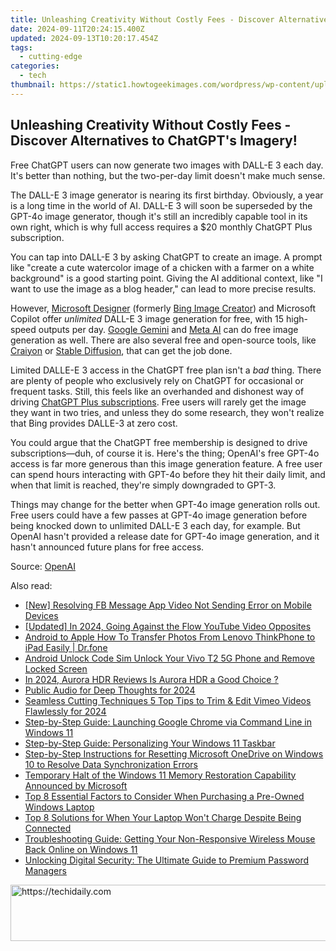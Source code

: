 ```yaml
---
title: Unleashing Creativity Without Costly Fees - Discover Alternatives to ChatGPT's Imagery!
date: 2024-09-11T20:24:15.400Z
updated: 2024-09-13T10:20:17.454Z
tags:
  - cutting-edge
categories:
  - tech
thumbnail: https://static1.howtogeekimages.com/wordpress/wp-content/uploads/2024/01/chatgpt-hero.jpg
---
```


## Unleashing Creativity Without Costly Fees - Discover Alternatives to ChatGPT's Imagery!

Free ChatGPT users can now generate two images with DALL-E 3 each day. It's better than nothing, but the two-per-day limit doesn't make much sense.

 The DALL-E 3 image generator is nearing its first birthday. Obviously, a year is a long time in the world of AI. DALL-E 3 will soon be superseded by the GPT-4o image generator, though it's still an incredibly capable tool in its own right, which is why full access requires a $20 monthly ChatGPT Plus subscription.

 You can tap into DALL-E 3 by asking ChatGPT to create an image. A prompt like "create a cute watercolor image of a chicken with a farmer on a white background" is a good starting point. Giving the AI additional context, like "I want to use the image as a blog header," can lead to more precise results.

 However, [Microsoft Designer](https://instagram-video-files.techidaily.com/updated-2024-approved-the-instagram-time-keeper-learning-to-rewind/) (formerly [Bing Image Creator](https://fox-direct.techidaily.com/advanced-speed-adjustment-techniques-in-media-editing-for-2024/)) and Microsoft Copilot offer _unlimited_ DALL-E 3 image generation for free, with 15 high-speed outputs per day. [Google Gemini](https://support.google.com/gemini/answer/14286560) and [Meta AI](https://screen-capture.techidaily.com/updated-window-warriors-choose-the-best-capture-apps/) can do free image generation as well. There are also several free and open-source tools, like [Craiyon](https://www.craiyon.com/) or [Stable Diffusion](https://stability.ai/), that can get the job done.

 Limited DALLE-E 3 access in the ChatGPT free plan isn't a _bad_ thing. There are plenty of people who exclusively rely on ChatGPT for occasional or frequent tasks. Still, this feels like an overhanded and dishonest way of driving [ChatGPT Plus subscriptions](https://activate-lock.techidaily.com/how-to-remove-icloud-on-apple-iphone-11-pro-max-smoothly-by-drfone-ios/). Free users will rarely get the image they want in two tries, and unless they do some research, they won't realize that Bing provides DALLE-3 at zero cost.

 You could argue that the ChatGPT free membership is designed to drive subscriptions—duh, of course it is. Here's the thing; OpenAI's free GPT-4o access is far more generous than this image generation feature. A free user can spend hours interacting with GPT-4o before they hit their daily limit, and when that limit is reached, they're simply downgraded to GPT-3.

 Things may change for the better when GPT-4o image generation rolls out. Free users could have a few passes at GPT-4o image generation before being knocked down to unlimited DALL-E 3 each day, for example. But OpenAI hasn't provided a release date for GPT-4o image generation, and it hasn't announced future plans for free access.

 Source: [OpenAI](https://x.com/OpenAI/status/1821644904843636871)

<ins class="adsbygoogle"
     style="display:block"
     data-ad-format="autorelaxed"
     data-ad-client="ca-pub-7571918770474297"
     data-ad-slot="1223367746"></ins>

<ins class="adsbygoogle"
     style="display:block"
     data-ad-client="ca-pub-7571918770474297"
     data-ad-slot="8358498916"
     data-ad-format="auto"
     data-full-width-responsive="true"></ins>

<span class="atpl-alsoreadstyle">Also read:</span>
<div><ul>
<li><a href="https://facebook-videos.techidaily.com/new-resolving-fb-message-app-video-not-sending-error-on-mobile-devices/"><u>[New] Resolving FB Message App Video Not Sending Error on Mobile Devices</u></a></li>
<li><a href="https://eaxpv-info.techidaily.com/updated-in-2024-going-against-the-flow-youtube-video-opposites/"><u>[Updated] In 2024, Going Against the Flow YouTube Video Opposites</u></a></li>
<li><a href="https://blog-min.techidaily.com/android-to-apple-how-to-transfer-photos-from-lenovo-thinkphone-to-ipad-easily-drfone-by-drfone-transfer-from-android-transfer-from-android/"><u>Android to Apple How To Transfer Photos From Lenovo ThinkPhone to iPad Easily | Dr.fone</u></a></li>
<li><a href="https://sim-unlock.techidaily.com/android-unlock-code-sim-unlock-your-vivo-t2-5g-phone-and-remove-locked-screen-by-drfone-android/"><u>Android Unlock Code Sim Unlock Your Vivo T2 5G Phone and Remove Locked Screen</u></a></li>
<li><a href="https://extra-skills.techidaily.com/in-2024-aurora-hdr-reviews-is-aurora-hdr-a-good-choice/"><u>In 2024, Aurora HDR Reviews Is Aurora HDR a Good Choice ?</u></a></li>
<li><a href="https://fox-helps.techidaily.com/public-audio-for-deep-thoughts-for-2024/"><u>Public Audio for Deep Thoughts for 2024</u></a></li>
<li><a href="https://vimeo-videos.techidaily.com/seamless-cutting-techniques-5-top-tips-to-trim-and-edit-vimeo-videos-flawlessly-for-2024/"><u>Seamless Cutting Techniques 5 Top Tips to Trim & Edit Vimeo Videos Flawlessly for 2024</u></a></li>
<li><a href="https://some-skills.techidaily.com/step-by-step-guide-launching-google-chrome-via-command-line-in-windows-11/"><u>Step-by-Step Guide: Launching Google Chrome via Command Line in Windows 11</u></a></li>
<li><a href="https://some-skills.techidaily.com/step-by-step-guide-personalizing-your-windows-11-taskbar/"><u>Step-by-Step Guide: Personalizing Your Windows 11 Taskbar</u></a></li>
<li><a href="https://some-skills.techidaily.com/step-by-step-instructions-for-resetting-microsoft-onedrive-on-windows-10-to-resolve-data-synchronization-errors/"><u>Step-by-Step Instructions for Resetting Microsoft OneDrive on Windows 10 to Resolve Data Synchronization Errors</u></a></li>
<li><a href="https://some-skills.techidaily.com/temporary-halt-of-the-windows-11-memory-restoration-capability-announced-by-microsoft/"><u>Temporary Halt of the Windows 11 Memory Restoration Capability Announced by Microsoft</u></a></li>
<li><a href="https://some-skills.techidaily.com/top-8-essential-factors-to-consider-when-purchasing-a-pre-owned-windows-laptop/"><u>Top 8 Essential Factors to Consider When Purchasing a Pre-Owned Windows Laptop</u></a></li>
<li><a href="https://some-skills.techidaily.com/top-8-solutions-for-when-your-laptop-wont-charge-despite-being-connected/"><u>Top 8 Solutions for When Your Laptop Won't Charge Despite Being Connected</u></a></li>
<li><a href="https://some-skills.techidaily.com/troubleshooting-guide-getting-your-non-responsive-wireless-mouse-back-online-on-windows-11/"><u>Troubleshooting Guide: Getting Your Non-Responsive Wireless Mouse Back Online on Windows 11</u></a></li>
<li><a href="https://buynow-marvelous.techidaily.com/unlocking-digital-security-the-ultimate-guide-to-premium-password-managers/"><u>Unlocking Digital Security: The Ultimate Guide to Premium Password Managers</u></a></li>
</ul></div>

<!-- affiliate ads begin -->
<a href="https://appsumo.8odi.net/c/5597632/2118315/7443" target="_top" id="2118315">
  <img src="//a.impactradius-go.com/display-ad/7443-2118315" border="0" alt="https://techidaily.com" width="728" height="90"/>
</a>
<img height="0" width="0" src="https://appsumo.8odi.net/i/5597632/2118315/7443" style="position:absolute;visibility:hidden;" border="0" />
<!-- affiliate ads end -->


